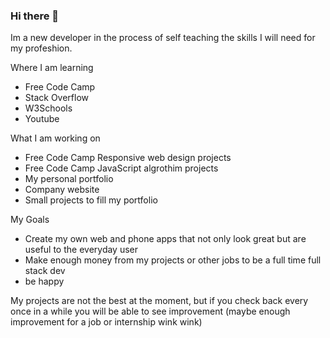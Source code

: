 ### Hi there 👋

Im a new developer in the process of self teaching the skills I will need for my profeshion.

Where I am learning
- Free Code Camp
- Stack Overflow
- W3Schools
- Youtube

What I am working on
- Free Code Camp Responsive web design projects
- Free Code Camp JavaScript algrothim projects
- My personal portfolio
- Company website
- Small projects to fill my portfolio

My Goals
- Create my own web and phone apps that not only look great but are useful to the everyday user
- Make enough money from my projects or other jobs to be a full time full stack dev
- be happy

My projects are not the best at the moment, but if you check back every once in a while you will be able to see improvement (maybe enough improvement for a job or internship wink wink)
